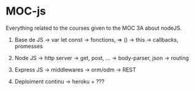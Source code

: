 # MOC-js
Everything related to the courses given to the MOC 3A about nodeJS.

1) Base de JS
  -> var let const
  -> fonctions, => ()
  -> this
  -> callbacks, promesses

2) Node JS
  -> http server
  -> get, post, ...
  -> body-parser, json
  -> routing

3) Express JS
  -> middlewares
  -> orm/odm
  -> REST

4) Deploiment continu
  -> heroku + ???
